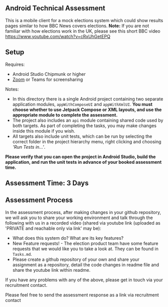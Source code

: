 Android Technical Assessment
---

This is a mobile client for a mock elections system which could show results pages similar to how BBC News covers elections. 
**Note:** If you are not familiar with how elections work in the UK, please see this short BBC video https://www.youtube.com/watch?v=cRxUhGetEPQ


## Setup

Requires:

- Android Studio Chipmunk or higher
- [Zoom](https://zoom.us/) or Teams for screensharing

Notes:

- In this directory there is a single Android project containing two separate application modules, `appWithComposeUI` and `appWithXmlUI`. **You must choose whether to use Jetpack Compose or XML layouts, and use the appropriate module to complete the assessment.**
- The project also includes an `api` module containing shared code used by both targets. As part of completing the tasks, you may make changes inside this module if you wish.
- All targets also include unit tests, which can be run by selecting the correct folder in the project hierarchy menu, right clicking and choosing _'Run Tests in...'_.

**Please verify that you can open the project in Android Studio, build the application, and run the unit tests in advance of your booked assessment time.**

## Assessment Time: 3 Days

## Assessment Process

In the assessment process, after making changes in your github repository, we will ask you to share your working environment and talk through the following with us in a recorded video (shared via youtube link (uploaded as 'PRIVATE and reachable only via link' may be):

- What does this system do? What are its key features?
- New Feature requests! - The election product team have some feature requests that we would like you to take a look at. They can be found in `Tasks.md`.
- Please create a github repository of your own and share your assignment as a repository, detail the code changes in readme file and share the youtube link within readme.

If you have any problems with any of the above, please get in touch via your recruitment contact.

Please feel free to send the assessment response as a link via recruitment contact

